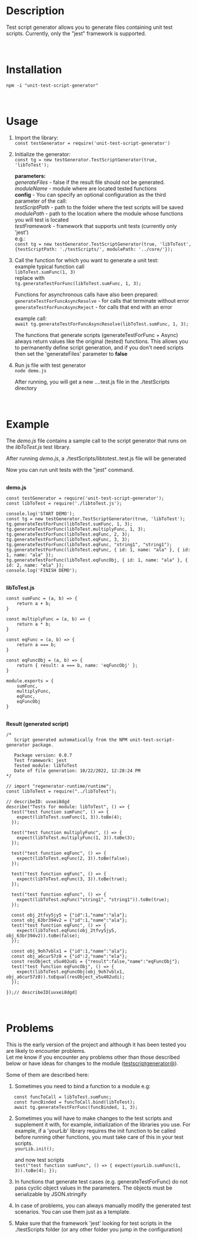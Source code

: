 # Description

Test script generator allows you to generate files containing unit test scripts.
Currently, only the "jest" framework is supported.

# <br>Installation

`npm -i "unit-test-script-generator"`

# <br>Usage

1. Import the library:<br>
   `const testGenerator = require('unit-test-script-generator')`

2. Initialize the generator:<br>
   `const tg = new testGenerator.TestScriptGenerator(true, 'libToTest');`<br>

   **parameters:** <br>
   _generateFiles_ - false if the result file should not be generated.<br>
   _moduleName_ - module where are located tested functions<br>
   **config** - You can specify an optional configuration as the third parameter of the call:<br>
   _testScriptPath_ - path to the folder where the test scripts will be saved<br>
   _modulePath_ - path to the location where the module whose functions you will test is located<br>
   _testFramework_ - framework that supports unit tests (currently only 'jest')<br>
   e.g.:<br> `const tg = new testGenerator.TestScriptGenerator(true, 'libToTest', {testScriptPath: './testScripts/', modulePath: '../core/'});`

3. Call the function for which you want to generate a unit test: <br>
   example typical function call <br>
   `libToTest.sumFunc(1, 3)` <br>
   replace with <br>
   `tg.generateTestForFunc(libToTest.sumFunc, 1, 3);`

   Functions for asynchronous calls have also been prepared:<br>
   `generateTestForFuncAsyncResolve` - for calls that terminate without error<br>
   `generateTestForFuncAsyncReject` - for calls that end with an error

   example call: <br>
   `await tg.generateTestForFuncAsyncResolve(libToTest.sumFunc, 1, 3);`

   The functions that generate scripts (generateTestForFunc + Async) always return values like the original (tested) functions. This allows you to permanently define script generation, and if you don't need scripts then set the 'generateFiles' parameter to **false**

4. Run js file with test generator<br>
   `node demo.js`

   After running, you will get a new ....test.js file in the ./testScripts directory

# <br>Example

The _demo.js_ file contains a sample call to the script generator that runs on the _libToTest.js_ test library.

After running _demo.js_, a ./testScripts/libtotest.<timestamp>.test.js file will be generated

Now you can run unit tests with the "jest" command.

<br>**demo.js**

```
const testGenerator = require('unit-test-script-generator');
const libToTest = require('./libtoTest.js');

console.log('START DEMO');
const tg = new testGenerator.TestScriptGenerator(true, 'libToTest');
tg.generateTestForFunc(libToTest.sumFunc, 1, 3);
tg.generateTestForFunc(libToTest.multiplyFunc, 1, 3);
tg.generateTestForFunc(libToTest.eqFunc, 2, 3);
tg.generateTestForFunc(libToTest.eqFunc, 3, 3);
tg.generateTestForFunc(libToTest.eqFunc, "string1", "string1");
tg.generateTestForFunc(libToTest.eqFunc, { id: 1, name: "ala" }, { id: 1, name: "ala" });
tg.generateTestForFunc(libToTest.eqFuncObj, { id: 1, name: "ala" }, { id: 2, name: "ela" });
console.log('FINISH DEMO');
```

<br>**libToTest.js**

```
const sumFunc = (a, b) => {
    return a + b;
}

const multiplyFunc = (a, b) => {
    return a * b;
}

const eqFunc = (a, b) => {
    return a === b;
}

const eqFuncObj = (a, b) => {
    return { result: a === b, name: 'eqFuncObj' };
}

module.exports = {
    sumFunc,
    multiplyFunc,
    eqFunc,
    eqFuncObj
}
```

<br>**Result (generated script)**

```
/*
   Script generated automatically from the NPM unit-test-script-generator package.

   Package version: 0.0.7
   Test framework: jest
   Tested module: libToTest
   Date of file generation: 10/22/2022, 12:28:24 PM
*/

// import "regenerator-runtime/runtime";
const libToTest = require("../libToTest");

// describeID: uvxei8dgd
describe("Tests for module: libToTest", () => {
  test("test function sumFunc", () => {
    expect(libToTest.sumFunc(1, 3)).toBe(4);
  });

  test("test function multiplyFunc", () => {
    expect(libToTest.multiplyFunc(1, 3)).toBe(3);
  });

  test("test function eqFunc", () => {
    expect(libToTest.eqFunc(2, 3)).toBe(false);
  });

  test("test function eqFunc", () => {
    expect(libToTest.eqFunc(3, 3)).toBe(true);
  });

  test("test function eqFunc", () => {
    expect(libToTest.eqFunc("string1", "string1")).toBe(true);
  });

  const obj_2tfvy5jy5 = {"id":1,"name":"ala"};
  const obj_63br394v2 = {"id":1,"name":"ala"};
  test("test function eqFunc", () => {
    expect(libToTest.eqFunc(obj_2tfvy5jy5, obj_63br394v2)).toBe(false);
  });

  const obj_9oh7vblx1 = {"id":1,"name":"ala"};
  const obj_a6cur57z8 = {"id":2,"name":"ela"};
  const resObject_v5u402udi = {"result":false,"name":"eqFuncObj"};
  test("test function eqFuncObj", () => {
    expect(libToTest.eqFuncObj(obj_9oh7vblx1, obj_a6cur57z8)).toEqual(resObject_v5u402udi);
  });

});// describeID[uvxei8dgd]
```

# <br>Problems

This is the early version of the project and although it has been tested you are likely to encounter problems. <br>
Let me know if you encounter any problems other than those described below or have ideas for changes to the module (<a href="mailto:testscriptgenerator@gmail.com">testscriptgenerator@</a>).

Some of them are described here:

1. Sometimes you need to bind a function to a module e.g:

```
   const funcToCall = libToTest.sumFunc;
   const funcBinded = funcToCall.bind(libToTest);
   await tg.generateTestForFunc(funcBinded, 1, 3);
```

2. Sometimes you will have to make changes to the test scripts and supplement it with, for example, initialization of the libraries you use.
   For example, if a 'yourLib' library requires the init function to be called before running other functions, you must take care of this in your test scripts.<br>
   `yourLib.init();` <br>

   and now test scripts <br>
   `test("test function sumFunc", () => { expect(yourLib.sumFunc(1, 3)).toBe(4); });`

3. In functions that generate test cases (e.g. generateTestForFunc) do not pass cyclic object values in the parameters. The objects must be serializable by JSON.stringify

4. In case of problems, you can always manually modify the generated test scenarios. You can use them just as a template.

5. Make sure that the framework 'jest' looking for test scripts in the ./testScripts folder (or any other folder you jump in the configuration)
